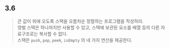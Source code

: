 ## 3.6

> 큰 값이 위에 오도록 스택을 오름차순 정렬하는 프로그램을 작성하라.  
> 영벌 스택은 하나까지만 사용할 수 있고, 스택에 보관된 요소를 배열 등의 다른 자료구조로는 복사할 수 없다.  
> 스택은 `push`, `pop`, `peek`, `isEmpty` 의 네 가지 연산을 제공한다.  
